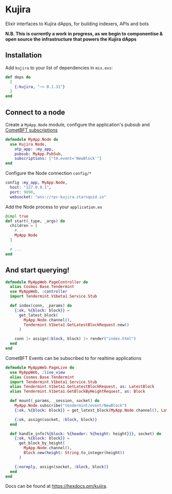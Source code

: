 # Kujira

Elixir interfaces to Kujira dApps, for building indexers, APIs and bots

**N.B. This is currently a work in progress, as we begin to componentise & open source the infrastructure that powers the Kujira dApps**

## Installation

Add `kujira` to your list of dependencies in `mix.exs`:

```elixir
def deps do
  [
    {:kujira, "~> 0.1.31"}
  ]
end
```

## Connect to a node

Create a `MyApp.Node` module, configure the application's pubsub and [CometBFT subscriptions](https://docs.cometbft.com/v0.38/core/subscription)

```elixir
defmodule MyApp.Node do
  use Kujira.Node,
    otp_app: :my_app,
    pubsub: MyApp.PubSub,
    subscriptions: ["tm.event='NewBlock'"]
end

```

Configure the Node connection `config/*`

```elixir
config :my_app, MyApp.Node,
  host: "127.0.0.1",
  port: 9090,
  websocket: "wss://rpc-kujira.starsquid.io"
```

Add the Node process to your `application.ex`

```elixir
@impl true
def start(_type, _args) do
  children = [
    #...
    MyApp.Node
  ]

  # ...
end
```

## And start querying!

```elixir
defmodule MyAppWeb.PageController do
  alias Cosmos.Base.Tendermint
  use MyAppWeb, :controller
  import Tendermint.V1beta1.Service.Stub

  def index(conn, _params) do
    {:ok, %{block: block}} =
      get_latest_block(
        MyApp.Node.channel(),
        Tendermint.V1beta1.GetLatestBlockRequest.new()
      )

    conn |> assign(:block, block) |> render("index.html")
  end
end
```

CometBFT Events can be subscribed to for realtime applications

```elixir
defmodule MyAppWeb.PageLive do
  use MyAppWeb, :live_view
  alias Cosmos.Base.Tendermint
  import Tendermint.V1beta1.Service.Stub
  alias Tendermint.V1beta1.GetLatestBlockRequest, as: LatestBlock
  alias Tendermint.V1beta1.GetBlockByHeightRequest, as: Block

  def mount(_params, _session, socket) do
    MyApp.Node.subscribe("tendermint/event/NewBlock")
    {:ok, %{block: block}} = get_latest_block(MyApp.Node.channel(), LatestBlock.new())

    {:ok, assign(socket, :block, block)}
  end

  def handle_info(%{block: %{header: %{height: height}}}, socket) do
    {:ok, %{block: block}} =
      get_block_by_height(
        MyApp.Node.channel(),
        Block.new(height: String.to_integer(height))
      )

    {:noreply, assign(socket, :block, block)}
  end
end

```

Docs can be found at <https://hexdocs.pm/kujira>.
